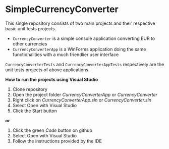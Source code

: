 # SimpleCurrencyConverter

This single repository consists of two main projects and their respective basic unit tests projects.
- `CurrencyConverter` is a simple console application converting EUR to other currencies
- `CurrencyConverterApp` is a WinForms application doing the same functionalities with a much friendlier user interface

`CurrencyConverterTests` and `CurrencyConverterAppTests` respectively are the unit tests projects of above applications.

**How to run the projects using Visual Studio**
1. Clone repository
2. Open the project folder _CurrencyConverterApp_ or _CurrencyConverter_
3. Right click on _CurrencyConverterApp.sln_ or _CurrencyConverter.sln_
4. Select Open with Visual Studio
5. Click the Start button

***or***

1. Click the green _Code_ button on github
2. Select Open with Visual Studio
3. Follow the instructions provided by the IDE


